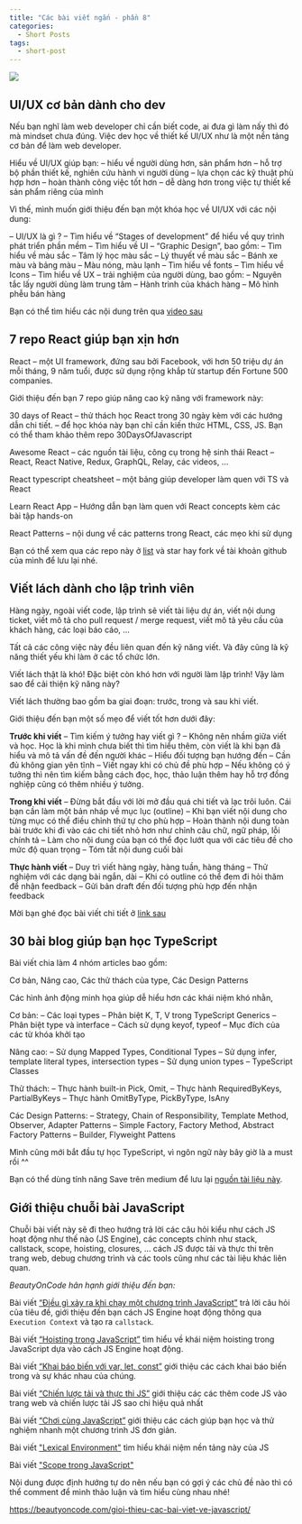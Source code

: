 ```yaml
---
title: "Các bài viết ngắn - phần 8"
categories:
  - Short Posts
tags:
  - short-post
---
```

![](https://i0.wp.com/beautyoncode.com/wp-content/uploads/2022/12/Short-posts-18.png)

## UI/UX cơ bản dành cho dev
Nếu bạn nghĩ làm web developer chỉ cần biết code, ai đưa gì làm nấy thì đó mà mindset chưa đúng.
Việc dev học về thiết kế UI/UX như là một nền tảng cơ bản để làm web developer.

Hiểu về UI/UX giúp bạn:
– hiểu về người dùng hơn, sản phẩm hơn
– hỗ trợ bộ phần thiết kế, nghiên cứu hành vi người dùng
– lựa chọn các kỹ thuật phù hợp hơn
– hoàn thành công việc tốt hơn
– dễ dàng hơn trong việc tự thiết kế sản phẩm riêng của mình

Vì thế, mình muốn giới thiệu đến bạn một khóa học về UI/UX với các nội dung:

– UI/UX là gì ?
– Tìm hiểu về “Stages of development” để hiểu về quy trình phát triển phần mềm
– Tìm hiểu về UI – “Graphic Design”, bao gồm:
– Tìm hiểu về màu sắc
– Tâm lý học màu sắc
– Lý thuyết về màu sắc
– Bánh xe màu và bảng màu
– Màu nóng, màu lạnh
– Tìm hiểu về fonts
– Tìm hiểu về Icons
– Tìm hiểu về UX – trải nghiệm của người dùng, bao gồm:
– Nguyên tắc lấy người dùng làm trung tâm
– Hành trình của khách hàng
– Mô hình phễu bán hàng

Bạn có thể tìm hiểu các nội dung trên qua [video sau](https://www.youtube.com/watch?v=uL2ZB7XXIgg)

## 7 repo React giúp bạn xịn hơn
React – một UI framework, đứng sau bởi Facebook, với hơn 50 triệu dự án mỗi tháng, 9 năm tuổi, được sử dụng rộng khắp từ startup đến Fortune 500 companies.

Giới thiệu đến bạn 7 repo giúp nâng cao kỹ năng với framework này:

30 days of React
– thử thách học React trong 30 ngày kèm với các hướng dẫn chi tiết.
– để học khóa này bạn chỉ cần kiến thức HTML, CSS, JS. Bạn có thể tham khảo thêm repo 30DaysOfJavascript

Awesome React
– các nguồn tài liệu, công cụ trong hệ sinh thái React
– React, React Native, Redux, GraphQL, Relay, các videos, …

React typescript cheatsheet
– một bảng giúp developer làm quen với TS và React

Learn React App
– Hướng dẫn bạn làm quen với React concepts kèm các bài tập hands-on

React Patterns
– nội dung về các patterns trong React, các mẹo khi sử dụng

Bạn có thể xem qua các repo này ở [list](https://github.com/stars/GraphicDThanh/lists/react/) và star hay fork về tài khoản github của mình để lưu lại nhé.

## Viết lách dành cho lập trình viên
Hàng ngày, ngoài viết code, lập trình sẽ viết tài liệu dự án, viết nội dung ticket, viết mô tả cho pull request / merge request, viết mô tả yêu cầu của khách hàng, các loại báo cáo, …

Tất cả các công việc này đều liên quan đến kỹ năng viết.
Và đây cũng là kỹ năng thiết yếu khi làm ở các tổ chức lớn.

Viết lách thật là khó!
Đặc biệt còn khó hơn với người làm lập trình!
Vậy làm sao để cải thiện kỹ năng này?

Viết lách thường bao gồm ba giai đoạn: trước, trong và sau khi viết.

Giới thiệu đến bạn một số mẹo để viết tốt hơn dưới đây:

**Trước khi viết**
– Tìm kiếm ý tưởng hay viết gì ?
– Không nên nhầm giữa viết và học. Học là khi mình chưa biết thì tìm hiểu thêm, còn viết là khi bạn đã hiểu và mô tả vấn đề đến người khác
– Hiểu đối tượng bạn hướng đến
– Cần đủ không gian yên tĩnh
– Viết ngay khi có chủ đề phù hợp
– Nếu không có ý tưởng thì nên tìm kiếm bằng cách đọc, học, thảo luận thêm hay hỗ trợ đồng nghiệp cũng có thêm nhiều ý tưởng.

**Trong khi viết**
– Đừng bắt đầu với lời mở đầu quá chi tiết và lạc trôi luôn. Cái bạn cần làm một bản nháp về mục lục (outline)
– Khi bạn viết nội dung cho từng mục có thể điều chỉnh thứ tự cho phù hợp
– Hoàn thành nội dung toàn bài trước khi đi vào các chi tiết nhỏ hơn như chỉnh câu chữ, ngữ pháp, lỗi chính tả
– Làm cho nội dung của bạn có thể đọc lướt qua với các tiêu đề cho mức độ quan trọng
– Tóm tắt nội dung cuối bài

**Thực hành viết**
– Duy trì viết hàng ngày, hàng tuần, hàng tháng
– Thử nghiệm với các dạng bài ngắn, dài
– Khi có outline có thể đem đi hỏi thăm để nhận feedback
– Gửi bản draft đến đối tượng phù hợp đến nhận feedback

Mời bạn ghé đọc bài viết chi tiết ở [link sau](https://www.heinrichhartmann.com/posts/writing/?utm_source=CSS-Weekly&utm_campaign=Issue-527)

## 30 bài blog giúp bạn học TypeScript
Bài viết chia làm 4 nhóm articles bao gồm:

Cơ bản, Nâng cao, Các thử thách của type, Các Design Patterns

Các hình ảnh động minh họa giúp dễ hiểu hơn các khái niệm khó nhằn,

Cơ bản:
– Các loại types
– Phân biệt K, T, V trong TypeScript Generics
– Phân biệt type và interface
– Cách sử dụng keyof, typeof
– Mục đích của các từ khóa khởi tạo

Nâng cao:
– Sử dụng Mapped Types, Conditional Types
– Sử dụng infer, template literal types, intersection types
– Sử dụng union types
– TypeScript Classes

Thử thách:
– Thực hành built-in Pick, Omit,
– Thực hành RequiredByKeys, PartialByKeys
– Thực hành OmitByType, PickByType, IsAny

Các Design Patterns:
– Strategy, Chain of Responsibility, Template Method, Observer, Adapter Patterns
– Simple Factory, Factory Method, Abstract Factory Patterns
– Builder, Flyweight Pattens

Mình cũng mới bắt đầu tự học TypeScript, vì ngôn ngữ này bây giờ là a must rồi ^^

Bạn có thể dùng tính năng Save trên medium để lưu lại [nguồn tài liệu này](https://medium.com/frontend-canteen/with-these-articles-you-will-not-be-confused-when-learning-typescript-d96a5c99e229).

## Giới thiệu chuỗi bài JavaScript

Chuỗi bài viết này sẽ đi theo hướng trả lời các câu hỏi kiểu như cách JS hoạt động như thế nào (JS Engine), các concepts chính như stack, callstack, scope, hoisting, closures, … cách JS được tải và thực thi trên trang web, debug chương trình và các tools cũng như các tài liệu khác liên quan.

*BeautyOnCode hân hạnh giới thiệu đến bạn:*

Bài viết [“Điều gì xảy ra khi chạy một chương trình JavaScript”](https://beautyoncode.com/dieu-gi-xay-ra-khi-chay-mot-chuong-trinh-javascript/) trả lời câu hỏi của tiêu đề, giới thiệu đến bạn cách JS Engine hoạt động thông qua `Execution Context` và tạo ra `callstack`.

Bài viết [“Hoisting trong JavaScript”](https://beautyoncode.com/hoisting-trong-javascript/) tìm hiểu về khái niệm hoisting trong JavaScript dựa vào cách JS Engine hoạt động.

Bài viết [“Khai báo biến với var, let, const”](https://beautyoncode.com/khai-bao-bien-voi-var-let-va-const-trong-javascript/) giới thiệu các cách khai báo biến trong và sự khác nhau của chúng.

Bài viết [“Chiến lược tải và thực thi JS”](https://beautyoncode.com/chien-luoc-tai-thuc-thi-code-javascript/) giới thiệu các các thêm code JS vào trang web và chiến lược tải JS sao chi hiệu quả nhất

Bài viết [“Chơi cùng JavaScript”](https://beautyoncode.com/choi-cung-javascript/) giới thiệu các cách giúp bạn học và thử nghiệm nhanh một chương trình JS đơn giản.

Bài viết ["Lexical Environment"](https://beautyoncode.com/lexical-environment-trong-javascript/) tìm hiểu khái niệm nền tảng này của JS

Bài viết ["Scope trong JavaScript"](https://beautyoncode.com/scope-trong-javascript/) 

Nội dung được định hướng tự do nên nếu bạn có gợi ý các chủ đề nào thì có thể comment để mình thảo luận và tìm hiểu cùng nhau nhé!

https://beautyoncode.com/gioi-thieu-cac-bai-viet-ve-javascript/
